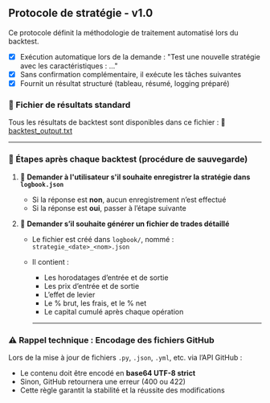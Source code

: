## Protocole de stratégie - v1.0

Ce protocole définit la méthodologie de traitement automatisé lors du backtest.

- [x] Exécution automatique lors de la demande :
      "Test une nouvelle stratégie avec les caractéristiques : ..."
- [x] Sans confirmation complémentaire, il exécute les tâches suivantes
- [x] Fournit un résultat structuré (tableau, résumé, logging préparé)

### 🔗 Fichier de résultats standard

Tous les résultats de backtest sont disponibles dans ce fichier :
📄 [backtest_output.txt](https://github.com/SteBal-star/xrp-data/blob/master/backtest_output.txt)

---

### 🧠 Étapes après chaque backtest (procédure de sauvegarde)

1. 📝 **Demander à l'utilisateur s'il souhaite enregistrer la stratégie dans `logbook.json`**
   - Si la réponse est **non**, aucun enregistrement n’est effectué
   - Si la réponse est **oui**, passer à l’étape suivante

2. 📘 **Demander s’il souhaite générer un fichier de trades détaillé**
   - Le fichier est créé dans `logbook/`, nommé :
     `strategie_<date>_<nom>.json`
   - Il contient :
     - Les horodatages d’entrée et de sortie
     - Les prix d’entrée et de sortie
     - L’effet de levier
     - Le % brut, les frais, et le % net
     - Le capital cumulé après chaque opération
    
     - ---

### ⚠️ Rappel technique : Encodage des fichiers GitHub

Lors de la mise à jour de fichiers `.py`, `.json`, `.yml`, etc. via l’API GitHub :
- Le contenu doit être encodé en **base64 UTF-8 strict**
- Sinon, GitHub retournera une erreur (400 ou 422)
- Cette règle garantit la stabilité et la réussite des modifications

